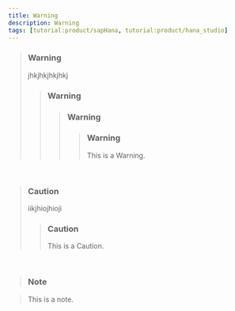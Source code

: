```yaml
---
title: Warning
description: Warning
tags: [tutorial:product/sapHana, tutorial:product/hana_studio]
---
```


 >### Warning
>jhkjhkjhkjhkj
>>### Warning
 >>>### Warning
>>>>### Warning
>>>>This is a Warning. 

&nbsp;

>### Caution
>iikjhiojhioji
>>### Caution
>>This is a Caution. 

 &nbsp;

 >### Note

>This is a note. 
